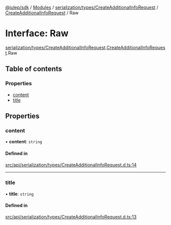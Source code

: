 [@julep/sdk](../README.md) / [Modules](../modules.md) / [serialization/types/CreateAdditionalInfoRequest](../modules/serialization_types_CreateAdditionalInfoRequest.md) / [CreateAdditionalInfoRequest](../modules/serialization_types_CreateAdditionalInfoRequest.CreateAdditionalInfoRequest.md) / Raw

# Interface: Raw

[serialization/types/CreateAdditionalInfoRequest](../modules/serialization_types_CreateAdditionalInfoRequest.md).[CreateAdditionalInfoRequest](../modules/serialization_types_CreateAdditionalInfoRequest.CreateAdditionalInfoRequest.md).Raw

## Table of contents

### Properties

- [content](serialization_types_CreateAdditionalInfoRequest.CreateAdditionalInfoRequest.Raw.md#content)
- [title](serialization_types_CreateAdditionalInfoRequest.CreateAdditionalInfoRequest.Raw.md#title)

## Properties

### content

• **content**: `string`

#### Defined in

[src/api/serialization/types/CreateAdditionalInfoRequest.d.ts:14](https://github.com/julep-ai/samantha-monorepo/blob/9aefd53/sdks/js/src/api/serialization/types/CreateAdditionalInfoRequest.d.ts#L14)

___

### title

• **title**: `string`

#### Defined in

[src/api/serialization/types/CreateAdditionalInfoRequest.d.ts:13](https://github.com/julep-ai/samantha-monorepo/blob/9aefd53/sdks/js/src/api/serialization/types/CreateAdditionalInfoRequest.d.ts#L13)
